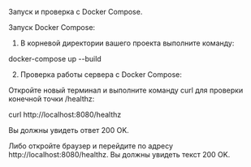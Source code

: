 Запуск и проверка с Docker Compose.

Запуск Docker Compose:

1. В корневой директории вашего проекта выполните команду:

docker-compose up --build

2. Проверка работы сервера с Docker Compose:

Откройте новый терминал и выполните команду curl для проверки конечной точки /healthz:

curl http://localhost:8080/healthz

Вы должны увидеть ответ 200 OK.

Либо откройте браузер и перейдите по адресу http://localhost:8080/healthz. Вы должны увидеть текст 200 OK.